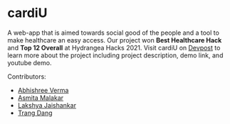 # cardiU
A web-app that is aimed towards social good of the people and a tool to make healthcare an easy access. Our project won <b>Best Healthcare Hack</b> and <b>Top 12 Overall</b> at Hydrangea Hacks 2021. Visit cardiU on <a href="https://devpost.com/software/cardiu">Devpost</a> to learn more about the project including project description, demo link, and youtube demo.

Contributors:
<ul>
  <li><a href="https://www.linkedin.com/in/abhishree-verma-719a2a191/">Abhishree Verma</a></li>
  <li><a href=https://www.linkedin.com/in/asmita-malakar-3a9039203/>Asmita Malakar</a></li>
  <li><a href="https://www.linkedin.com/in/lakshya-jaishankar/">Lakshya Jaishankar</a></li>
  <li><a href="https://www.linkedin.com/in/trangttdang/">Trang Dang</a></li>
</ul>
